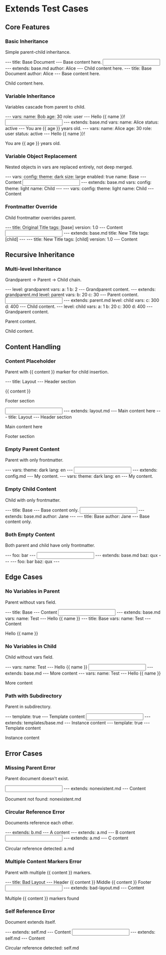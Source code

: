 # Extends Test Cases

## Core Features

### Basic Inheritance

Simple parent-child inheritance.

<file name="base.md">
---
title: Base Document
---
Base content here.</file>

<input>
---
extends: base.md
author: Alice
---
Child content here.
</input>

<output>
---
title: Base Document
author: Alice
---
Base content here.

Child content here.
</output>

### Variable Inheritance

Variables cascade from parent to child.

<file name="base.md">
---
vars:
  name: Bob
  age: 30
  role: user
---
Hello {{ name }}!</file>

<input>
---
extends: base.md
vars:
  name: Alice
  status: active
---
You are {{ age }} years old.
</input>

<output>
---
vars:
  name: Alice
  age: 30
  role: user
  status: active
---
Hello {{ name }}!

You are {{ age }} years old.
</output>

### Variable Object Replacement

Nested objects in vars are replaced entirely, not deep merged.

<file name="base.md">
---
vars:
  config:
    theme: dark
    size: large
    enabled: true
  name: Base
---
Content</file>

<input>
---
extends: base.md
vars:
  config:
    theme: light
  name: Child
---
</input>

<output>
---
vars:
  config:
    theme: light
  name: Child
---
Content

</output>

### Frontmatter Override

Child frontmatter overrides parent.

<file name="base.md">
---
title: Original Title
tags: [base]
version: 1.0
---
Content</file>

<input>
---
extends: base.md
title: New Title
tags: [child]
---
</input>

<output>
---
title: New Title
tags: [child]
version: 1.0
---
Content

</output>

## Recursive Inheritance

### Multi-level Inheritance

Grandparent → Parent → Child chain.

<file name="grandparent.md">
---
level: grandparent
vars:
  a: 1
  b: 2
---
Grandparent content.</file>

<file name="parent.md">
---
extends: grandparent.md
level: parent
vars:
  b: 20
  c: 30
---
Parent content.</file>

<input>
---
extends: parent.md
level: child
vars:
  c: 300
  d: 400
---
Child content.
</input>

<output>
---
level: child
vars:
  a: 1
  b: 20
  c: 300
  d: 400
---
Grandparent content.

Parent content.

Child content.
</output>

## Content Handling

### Content Placeholder

Parent with {{ content }} marker for child insertion.

<file name="layout.md">
---
title: Layout
---
Header section

{{ content }}

Footer section</file>

<input>
---
extends: layout.md
---
Main content here
</input>

<output>
---
title: Layout
---
Header section

Main content here

Footer section
</output>

### Empty Parent Content

Parent with only frontmatter.

<file name="config.md">
---
vars:
  theme: dark
  lang: en
---</file>

<input>
---
extends: config.md
---
My content.
</input>

<output>
---
vars:
  theme: dark
  lang: en
---
My content.
</output>

### Empty Child Content

Child with only frontmatter.

<file name="base.md">
---
title: Base
---
Base content only.</file>

<input>
---
extends: base.md
author: Jane
---</input>

<output>
---
title: Base
author: Jane
---
Base content only.

</output>

### Both Empty Content

Both parent and child have only frontmatter.

<file name="base.md">
---
foo: bar
---</file>

<input>
---
extends: base.md
baz: qux
---</input>

<output>
---
foo: bar
baz: qux
---

</output>

## Edge Cases

### No Variables in Parent

Parent without vars field.

<file name="base.md">
---
title: Base
---
Content</file>

<input>
---
extends: base.md
vars:
  name: Test
---
Hello {{ name }}
</input>

<output>
---
title: Base
vars:
  name: Test
---
Content

Hello {{ name }}
</output>

### No Variables in Child

Child without vars field.

<file name="base.md">
---
vars:
  name: Test
---
Hello {{ name }}</file>

<input>
---
extends: base.md
---
More content
</input>

<output>
---
vars:
  name: Test
---
Hello {{ name }}

More content
</output>

### Path with Subdirectory

Parent in subdirectory.

<file name="templates/base.md">
---
template: true
---
Template content</file>

<input>
---
extends: templates/base.md
---
Instance content
</input>

<output>
---
template: true
---
Template content

Instance content
</output>

## Error Cases

### Missing Parent Error

Parent document doesn't exist.

<input>
---
extends: nonexistent.md
---
Content
</input>

<error>Document not found: nonexistent.md</error>

### Circular Reference Error

Documents reference each other.

<file name="a.md">
---
extends: b.md
---
A content</file>

<file name="b.md">
---
extends: a.md
---
B content</file>

<input>
---
extends: a.md
---
C content
</input>

<error>Circular reference detected: a.md</error>

### Multiple Content Markers Error

Parent with multiple {{ content }} markers.

<file name="bad-layout.md">
---
title: Bad Layout
---
Header
{{ content }}
Middle
{{ content }}
Footer</file>

<input>
---
extends: bad-layout.md
---
Content
</input>

<error>Multiple {{ content }} markers found</error>

### Self Reference Error

Document extends itself.

<file name="self.md">
---
extends: self.md
---
Content</file>

<input>
---
extends: self.md
---
Content
</input>

<error>Circular reference detected: self.md</error>